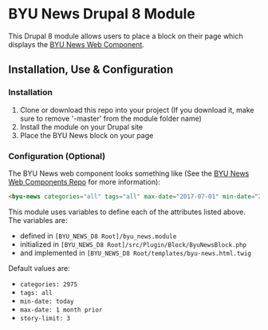 # BYU News Drupal 8 Module
This Drupal 8 module allows users to place a block on their page which displays the [BYU News Web Component](https://github.com/byuweb/byu-news-components).

## Installation, Use & Configuration

### Installation
1. Clone or download this repo into your project (If you download it, make sure to remove '-master' from the module folder name)
2. Install the module on your Drupal site
3. Place the BYU News block on your page


### Configuration (Optional)
The BYU News web component looks something like (See the [BYU News Web Components Repo](https://github.com/byuweb/byu-news-components) for more information):
```html
<byu-news categories="all" tags="all" max-date="2017-07-01" min-date="2017-04-01" story-limit="3"></byu-news>
```
This module uses variables to define each of the attributes listed above. The variables are:
* defined in ```[BYU_NEWS_D8 Root]/byu_news.module```
* initialized in ```[BYU_NEWS_D8 Root]/src/Plugin/Block/ByuNewsBlock.php```
* and implemented in ```[BYU_NEWS_D8 Root/templates/byu-news.html.twig```

Default values are:
* `categories: 2975` 
* `tags: all`
* `min-date: today`
* `max-date: 1 month prior`
* `story-limit: 3`

